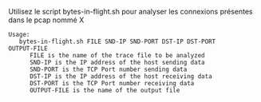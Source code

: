 Utilisez le script bytes-in-flight.sh pour analyser les connexions présentes dans le pcap nommé X

```
Usage:
   bytes-in-flight.sh FILE SND-IP SND-PORT DST-IP DST-PORT                   OUTPUT-FILE
      FILE is the name of the trace file to be analyzed
      SND-IP is the IP address of the host sending data
      SND-PORT is the TCP Port number sending data
      DST-IP is the IP address of the host receiving data
      DST-PORT is the TCP Port number receiving data
      OUTPUT-FILE is the name of the output file
```
